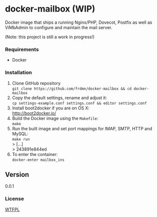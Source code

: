docker-mailbox (WIP)
====================

Docker image that ships a running Nginx/PHP, Dovecot, Postfix as well as ViMbAdmin to configure and maintain the mail server.

(Note: this project is still a work in progress!)

### Requirements

* Docker

### Installation

1. Clone GitHub repository  
  `git clone https://github.com/frdmn/docker-mailbox && cd docker-mailbox`
2. Copy the default settings, rename and adjust it:  
  `cp settings-example.conf settings.conf && editor settings.conf`
3. Install boot2docker if you are on OS X:  
  http://boot2docker.io/
4. Build the Docker image using the `Makefile`:  
  `make`
5. Run the built image and set port mappings for IMAP, SMTP, HTTP and MySQL:  
    `make run`  
    \> [...]  
    \> 243891e844ed
6. To enter the container:  
  `docker-enter mailbox_ins`

## Version

0.0.1

### License

[WTFPL](LICENSE)
